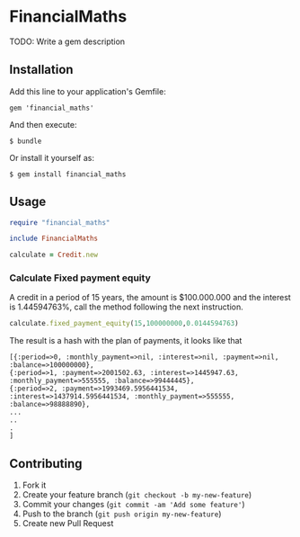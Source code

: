 # FinancialMaths

TODO: Write a gem description

## Installation

Add this line to your application's Gemfile:

    gem 'financial_maths'

And then execute:

    $ bundle

Or install it yourself as:

    $ gem install financial_maths

## Usage
```ruby
require "financial_maths"

include FinancialMaths

calculate = Credit.new
```

### Calculate Fixed payment equity
A credit in a period of 15 years, the amount is $100.000.000 and the interest is 1.44594763%, 
call the method following the next instruction.
	
```ruby
calculate.fixed_payment_equity(15,100000000,0.0144594763)
```
The result is a hash with the plan of payments, it looks like that
	
	[{:period=>0, :monthly_payment=>nil, :interest=>nil, :payment=>nil, :balance=>100000000}, 
	{:period=>1, :payment=>2001502.63, :interest=>1445947.63, :monthly_payment=>555555, :balance=>99444445},
	{:period=>2, :payment=>1993469.5956441534, :interest=>1437914.5956441534, :monthly_payment=>555555, :balance=>98888890},
	...
	..
	.
	]


## Contributing

1. Fork it
2. Create your feature branch (`git checkout -b my-new-feature`)
3. Commit your changes (`git commit -am 'Add some feature'`)
4. Push to the branch (`git push origin my-new-feature`)
5. Create new Pull Request
